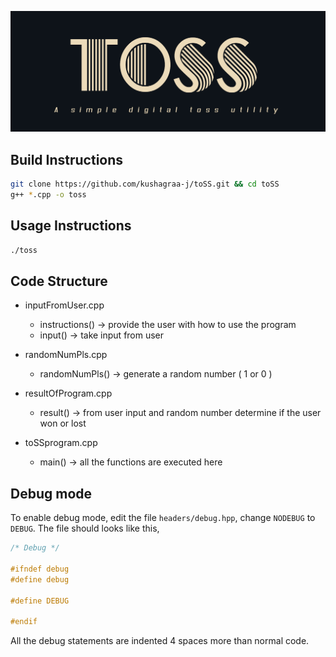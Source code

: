 ![](img/logo.png "toSS")

## Build Instructions

```bash
git clone https://github.com/kushagraa-j/toSS.git && cd toSS
g++ *.cpp -o toss
```

## Usage Instructions

```bash
./toss
```

## Code Structure

- inputFromUser.cpp
	- instructions() 	->     provide the user with how to use the program 
	- input()		->     take input from user 

- randomNumPls.cpp
	- randomNumPls() 	->     generate a random number ( 1 or 0 ) 

- resultOfProgram.cpp
	- result()       	->     from user input and random number 
				       determine if the user won or lost 
- toSSprogram.cpp
	- main()         	->     all the functions are executed here

## Debug mode

To enable debug mode, edit the file `headers/debug.hpp`, change `NODEBUG` to `DEBUG`.
The file should looks like this,

```cpp
/* Debug */

#ifndef debug
#define debug

#define DEBUG

#endif
```

All the debug statements are indented 4 spaces more than normal code.
